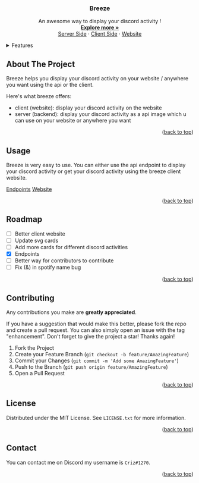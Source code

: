 <div align="center">
  <a href="https://github.com/othneildrew/Best-README-Template">
    <!-- <img src="images/logo.png" alt="Logo" width="80" height="80"> -->
  </a>

  <h3 align="center">Breeze</h3>

  <p align="center">
    An awesome way to display your discord activity !
    <br />
    <a href="https://github.com/crizmo/breeze/blob/main/server-dcez/README.md"><strong>Explore more »</strong></a>
    <br />
    <a href="https://github.com/crizmo/breeze/tree/main/server-dcez">Server Side</a>
    ·
    <a href="https://github.com/crizmo/dcez-client">Client Side</a>
    ·
    <a href="https://localhost:3000">Website</a>
  </p>
</div>

<details>
  <summary>Features</summary>
  <ol>
    <li>
      <a href="#about-the-project">About The Project</a>
    </li>
    <li><a href="#usage">Usage</a></li>
    <li><a href="#roadmap">Roadmap</a></li>
    <li><a href="#contributing">Contributing</a></li>
    <li><a href="#license">License</a></li>
    <li><a href="#contact">Contact</a></li>
  </ol>
</details>

## About The Project

<!-- [![Breeze][]]() -->

Breeze helps you display your discord activity on your website / anywhere you want using the api or the client.

Here's what breeze offers:
* client (website): display your discord activity on the website
* server (backend): display your discord activity as a api image which u can use on your website or anywhere you want

<p align="right">(<a href="#top">back to top</a>)</p>

## Usage

Breeze is very easy to use.
You can either use the api endpoint to display your discord activity or get your discord activity using the breeze client website.

<a href="https://localhost:5000/">Endpoints</a>
<a href="https://localhost:3000">Website</a>

<p align="right">(<a href="#top">back to top</a>)</p>

## Roadmap

- [ ] Better client website
- [ ] Update svg cards
- [ ] Add more cards for different discord activities
- [x] Endpoints
- [ ] Better way for contributors to contribute
- [ ] Fix (&) in spotify name bug

<p align="right">(<a href="#top">back to top</a>)</p>


## Contributing

Any contributions you make are **greatly appreciated**.

If you have a suggestion that would make this better, please fork the repo and create a pull request. You can also simply open an issue with the tag "enhancement".
Don't forget to give the project a star! Thanks again!

1. Fork the Project
2. Create your Feature Branch (`git checkout -b feature/AmazingFeature`)
3. Commit your Changes (`git commit -m 'Add some AmazingFeature'`)
4. Push to the Branch (`git push origin feature/AmazingFeature`)
5. Open a Pull Request

<p align="right">(<a href="#top">back to top</a>)</p>

<!-- LICENSE -->
## License

Distributed under the MIT License. See `LICENSE.txt` for more information.

<p align="right">(<a href="#top">back to top</a>)</p>


<!-- CONTACT -->
## Contact

You can contact me on Discord my username is `Criz#1270`.

<p align="right">(<a href="#top">back to top</a>)</p>
